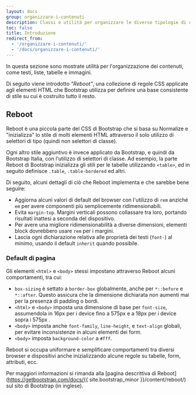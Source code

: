 ```yaml
---
layout: docs
group: organizzare-i-contenuti
description: Classi e utilità per organizzare le diverse tipologie di contenuti all'interno di una pagina web
toc: false
title: Introduzione
redirect_from:
  - '/organizzare-i-contenuti/'
  - '/docs/organizzare-i-contenuti/'
---
```


In questa sezione sono mostrate utilità per l'organizzazione dei contenuti, come testi, liste, tabelle e immagini.

Di seguito viene introdotto _"Reboot"_, una collezione di regole CSS applicate agli elementi HTML che Bootstrap utilizza per definire una base consistente di stile su cui è costruito tutto il resto.

## Reboot

Reboot è una piccola parte del CSS di Bootstrap che si basa su Normalize e "inizializza" lo stile di molti elementi HTML
attraverso il solo utilizzo di selettori di tipo (quindi non selettori di classe).

Ogni altro stile aggiuntivo è invece applicato da Bootstrap, e quindi da Bootstrap Italia, con l'utilizzo di selettori di classe.
Ad esempio, la parte Reboot di Bootstrap inizializza gli stili per le tabelle utilizzando `<table>`, ed in seguito
definisce `.table`, `.table-bordered` ed altri.

Di seguito, alcuni dettagli di ciò che Reboot implementa e che sarebbe bene seguire:

- Aggiorna alcuni valori di default del browser con l'utilizzo di `rem` anziché `em` per avere componenti più semplicemente ridimensionabili.
- Evita `margin-top`. Margini verticali possono collassare tra loro, portando risultati inattesi a seconda del dispositivo.
- Per avere una migliore ridimensionabilità a diverse dimensioni, elementi block dovrebbero usare `rem` per i margini.
- Lascia ogni dichiarazione relativa alle proprietà dei testi (`font-`) al minimo, usando il default `inherit` quando possibile.

### Default di pagina

Gli elementi `<html>` e `<body>` stessi impostano attraverso Reboot alcuni comportamenti, tra cui:

- `box-sizing` è settato a `border-box` globalmente, anche per `*::before` e `*::after`. Questo assicura che la dimensione dichiarata non aumenti mai per la presenza di padding o bordi.
- `<html>` e  `<body>` imposta una dimensione di base per `font-size`, assumendola in 16px per i device fino a 575px e a 18px per i device sopra i 575px .
- `<body>` imposta anche `font-family`, `line-height`, e `text-align` globali, per evitare inconsistenze in alcuni elementi dei form.
- `<body>` imposta `background-color` a `#fff`.

Reboot si occupa uniformare e semplificare comportamenti tra diversi browser e dispositivi anche inizializzando alcune regole su tabelle, form, attributi, ecc.

Per maggiori informazioni si rimanda alla [pagina descrittiva di Reboot](https://getbootstrap.com/docs/{{ site.bootstrap_minor }}/content/reboot/) sul sito di Bootstrap (in inglese).
